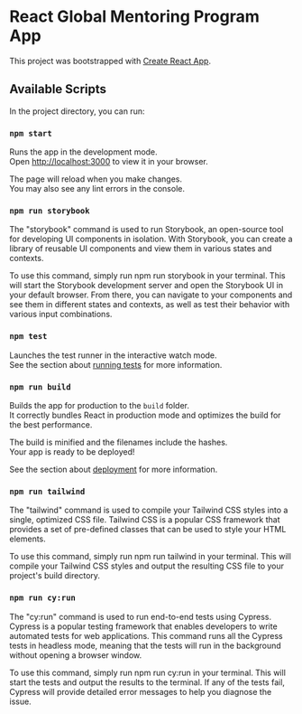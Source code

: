 # React Global Mentoring Program App

This project was bootstrapped with [Create React App](https://github.com/facebook/create-react-app).

## Available Scripts

In the project directory, you can run:

### `npm start`

Runs the app in the development mode.\
Open [http://localhost:3000](http://localhost:3000) to view it in your browser.

The page will reload when you make changes.\
You may also see any lint errors in the console.

### `npm run storybook`

The "storybook" command is used to run Storybook, an open-source tool for developing UI components in isolation. With
Storybook, you can create a library of reusable UI components and view them in various states and contexts.

To use this command, simply run npm run storybook in your terminal. This will start the Storybook development server and
open the Storybook UI in your default browser. From there, you can navigate to your components and see them in different
states and contexts, as well as test their behavior with various input combinations.

### `npm test`

Launches the test runner in the interactive watch mode.\
See the section about [running tests](https://facebook.github.io/create-react-app/docs/running-tests) for more
information.

### `npm run build`

Builds the app for production to the `build` folder.\
It correctly bundles React in production mode and optimizes the build for the best performance.

The build is minified and the filenames include the hashes.\
Your app is ready to be deployed!

See the section about [deployment](https://facebook.github.io/create-react-app/docs/deployment) for more information.

### `npm run tailwind`

The "tailwind" command is used to compile your Tailwind CSS styles into a single, optimized CSS file. Tailwind CSS is a
popular CSS framework that provides a set of pre-defined classes that can be used to style your HTML elements.

To use this command, simply run npm run tailwind in your terminal. This will compile your Tailwind CSS styles and output
the resulting CSS file to your project's build directory.

### `npm run cy:run`

The "cy:run" command is used to run end-to-end tests using Cypress. Cypress is a popular testing framework that enables
developers to write automated tests for web applications. This command runs all the Cypress tests in headless mode,
meaning that the tests will run in the background without opening a browser window.

To use this command, simply run npm run cy:run in your terminal. This will start the tests and output the results to the
terminal. If any of the tests fail, Cypress will provide detailed error messages to help you diagnose the issue.


